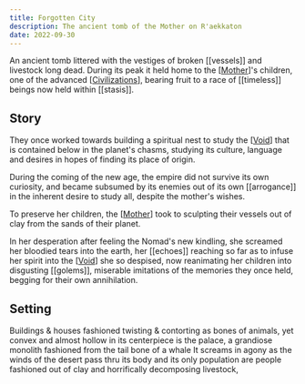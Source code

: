 ```yaml
---
title: Forgotten City
description: The ancient tomb of the Mother on R'aekkaton
date: 2022-09-30
---
```


An ancient tomb littered with the vestiges of broken [[vessels]] and livestock long dead.
During its peak it held home to the [[Mother]]'s children, one of the advanced [[Civilizations]], bearing fruit to a race of [[timeless]] beings now held within [[stasis]].

## Story

They once worked towards building a spiritual nest to study the [[Void]] that is contained below in the planet's chasms, studying its culture, language and desires in hopes of finding its place of origin.

During the coming of the new age, the empire did not survive its own curiosity, and became subsumed by its enemies out of its own [[arrogance]] in the inherent desire to study all, despite the mother's wishes.

To preserve her children, the [[Mother]] took to sculpting their vessels out of clay from the sands of their planet.

In her desperation after feeling the Nomad's new kindling, she screamed her bloodied tears into the earth, her [[echoes]] reaching so far as to infuse her spirit into the [[Void]] she so despised, now reanimating her children into disgusting [[golems]], miserable imitations of the memories they once held, begging for their own annihilation.

## Setting

Buildings & houses fashioned twisting & contorting as bones of animals, yet convex and almost hollow
in its centerpiece is the palace, a grandiose monolith fashioned from the tail bone of a whale
It screams in agony as the winds of the desert pass thru its body
and its only population are people fashioned out of clay and horrifically decomposing livestock,

[Mother]: Mother.md "Mother"
[Civilizations]: Civilizations.md "Civilizations"
[Void]: Void.md "Void"

[//begin]: # "Autogenerated link references for markdown compatibility"
[Mother]: Mother.md "Mother"
[Void]: Void.md "Void"
[//end]: # "Autogenerated link references"